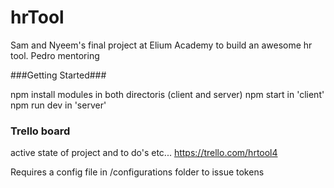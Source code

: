 # hrTool

Sam and Nyeem's final project at Elium Academy to build an awesome hr tool. Pedro mentoring

###Getting Started###

npm install modules in both directoris (client and server)
npm start in 'client'
npm run dev in 'server'

### Trello board
active state of project and to do's etc...
https://trello.com/hrtool4


Requires a config file in /configurations folder to issue tokens
